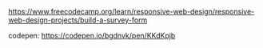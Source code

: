 https://www.freecodecamp.org/learn/responsive-web-design/responsive-web-design-projects/build-a-survey-form

codepen: https://codepen.io/bgdnvk/pen/KKdKpjb